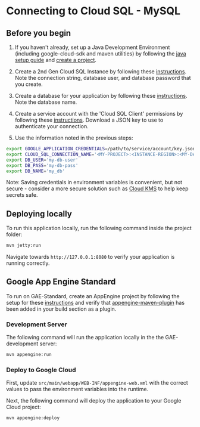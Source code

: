 # Connecting to Cloud SQL - MySQL

## Before you begin

1. If you haven't already, set up a Java Development Environment (including google-cloud-sdk and 
maven utilities) by following the [java setup guide](https://cloud.google.com/java/docs/setup) and 
[create a project](https://cloud.google.com/resource-manager/docs/creating-managing-projects#creating_a_project).

1. Create a 2nd Gen Cloud SQL Instance by following these 
[instructions](https://cloud.google.com/sql/docs/mysql/create-instance). Note the connection string,
database user, and database password that you create.

1. Create a database for your application by following these 
[instructions](https://cloud.google.com/sql/docs/mysql/create-manage-databases). Note the database
name. 

1. Create a service account with the 'Cloud SQL Client' permissions by following these 
[instructions](https://cloud.google.com/sql/docs/mysql/connect-external-app#4_if_required_by_your_authentication_method_create_a_service_account).
Download a JSON key to use to authenticate your connection. 

1. Use the information noted in the previous steps:
```bash
export GOOGLE_APPLICATION_CREDENTIALS=/path/to/service/account/key.json
export CLOUD_SQL_CONNECTION_NAME='<MY-PROJECT>:<INSTANCE-REGION>:<MY-DATABASE>'
export DB_USER='my-db-user'
export DB_PASS='my-db-pass'
export DB_NAME='my_db'
```
Note: Saving credentials in environment variables is convenient, but not secure - consider a more
secure solution such as [Cloud KMS](https://cloud.google.com/kms/) to help keep secrets safe.

## Deploying locally

To run this application locally, run the following command inside the project folder:

```bash
mvn jetty:run
```

Navigate towards `http://127.0.0.1:8080` to verify your application is running correctly.

## Google App Engine Standard

To run on GAE-Standard, create an AppEngine project by following the setup for these 
[instructions](https://cloud.google.com/appengine/docs/standard/java/quickstart#before-you-begin) 
and verify that 
[appengine-maven-plugin](https://cloud.google.com/java/docs/setup#optional_install_maven_or_gradle_plugin_for_app_engine)
 has been added in your build section as a plugin.


### Development Server

The following command will run the application locally in the the GAE-development server:
```bash
mvn appengine:run
```

### Deploy to Google Cloud

First, update `src/main/webapp/WEB-INF/appengine-web.xml` with the correct values to pass the 
environment variables into the runtime.

Next, the following command will deploy the application to your Google Cloud project:
```bash
mvn appengine:deploy
```

